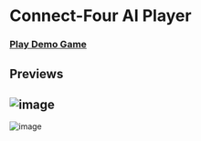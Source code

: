 # Connect-Four AI Player

### [Play Demo Game](https://akifakkaya.com/connect-four/)

## Previews
![image](https://user-images.githubusercontent.com/60367291/213729920-c6004a70-9e13-4d17-990c-89ef97b82762.png)
----
![image](https://user-images.githubusercontent.com/60367291/213730114-3a31ee4a-3004-4e94-bfa0-1dacb4535aac.png)
